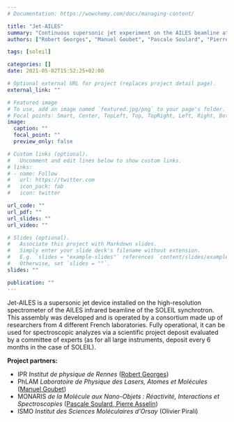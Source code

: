 ```yaml
---
# Documentation: https://wowchemy.com/docs/managing-content/

title: "Jet-AILES"
summary: "Continuous supersonic jet experiment on the AILES beamline at SOLEIL synchrotron"
authors: ["Robert Georges", "Manuel Goubet", "Pascale Soulard", "Pierre Asselin", pirali]

tags: [soleil]

categories: []
date: 2021-05-02T15:52:25+02:00

# Optional external URL for project (replaces project detail page).
external_link: ""

# Featured image
# To use, add an image named `featured.jpg/png` to your page's folder.
# Focal points: Smart, Center, TopLeft, Top, TopRight, Left, Right, BottomLeft, Bottom, BottomRight.
image:
  caption: ""
  focal_point: ""
  preview_only: false

# Custom links (optional).
#   Uncomment and edit lines below to show custom links.
# links:
# - name: Follow
#   url: https://twitter.com
#   icon_pack: fab
#   icon: twitter

url_code: ""
url_pdf: ""
url_slides: ""
url_video: ""

# Slides (optional).
#   Associate this project with Markdown slides.
#   Simply enter your slide deck's filename without extension.
#   E.g. `slides = "example-slides"` references `content/slides/example-slides.md`.
#   Otherwise, set `slides = ""`.
slides: ""

publication: ""
---
```



Jet-AILES is a supersonic jet device installed on the high-resolution spectrometer of the AILES infrared beamline of the SOLEIL synchrotron. This assembly was developed and is operated by a consortium made up of researchers from 4 different French laboratories. Fully operational, it can be used for spectroscopic analyzes via a scientific project deposit evaluated by a committee of experts (as for all large instruments, deposit every 6 months in the case of SOLEIL).


**Project partners:**
- IPR *Institut de physique de Rennes* ([Robert Georges](https://ipr.univ-rennes1.fr/interlocuteurs/robert-georges))
- PhLAM *Laboratoire de Physique des Lasers, Atomes et Molécules* ([Manuel Goubet](https://pro.univ-lille.fr/manuel-goubet/))
- MONARIS *de la Molécule aux Nano-Objets : Réactivité, Interactions et Spectroscopies* ([Pascale Soulard, Pierre Asselin](https://www.monaris.cnrs.fr/la-recherche/cirs/))
- ISMO *Institut des Sciences Moléculaires d'Orsay* (Olivier Pirali)
